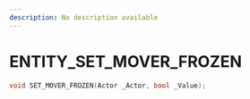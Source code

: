 ```yaml
---
description: No description available 
---
```


# ENTITY\_SET_MOVER_FROZEN

```cpp
void SET_MOVER_FROZEN(Actor _Actor, bool _Value);
```